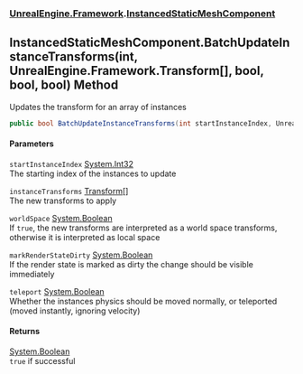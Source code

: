 ### [UnrealEngine.Framework](./UnrealEngine-Framework.md 'UnrealEngine.Framework').[InstancedStaticMeshComponent](./InstancedStaticMeshComponent.md 'UnrealEngine.Framework.InstancedStaticMeshComponent')
## InstancedStaticMeshComponent.BatchUpdateInstanceTransforms(int, UnrealEngine.Framework.Transform[], bool, bool, bool) Method
Updates the transform for an array of instances  
```csharp
public bool BatchUpdateInstanceTransforms(int startInstanceIndex, UnrealEngine.Framework.Transform[] instanceTransforms, bool worldSpace=false, bool markRenderStateDirty=false, bool teleport=false);
```
#### Parameters
<a name='UnrealEngine-Framework-InstancedStaticMeshComponent-BatchUpdateInstanceTransforms(int_UnrealEngine-Framework-Transform--_bool_bool_bool)-startInstanceIndex'></a>
`startInstanceIndex` [System.Int32](https://docs.microsoft.com/en-us/dotnet/api/System.Int32 'System.Int32')  
The starting index of the instances to update  
  
<a name='UnrealEngine-Framework-InstancedStaticMeshComponent-BatchUpdateInstanceTransforms(int_UnrealEngine-Framework-Transform--_bool_bool_bool)-instanceTransforms'></a>
`instanceTransforms` [Transform](./Transform.md 'UnrealEngine.Framework.Transform')[[]](https://docs.microsoft.com/en-us/dotnet/api/System.Array 'System.Array')  
The new transforms to apply  
  
<a name='UnrealEngine-Framework-InstancedStaticMeshComponent-BatchUpdateInstanceTransforms(int_UnrealEngine-Framework-Transform--_bool_bool_bool)-worldSpace'></a>
`worldSpace` [System.Boolean](https://docs.microsoft.com/en-us/dotnet/api/System.Boolean 'System.Boolean')  
If `true`, the new transforms are interpreted as a world space transforms, otherwise it is interpreted as local space  
  
<a name='UnrealEngine-Framework-InstancedStaticMeshComponent-BatchUpdateInstanceTransforms(int_UnrealEngine-Framework-Transform--_bool_bool_bool)-markRenderStateDirty'></a>
`markRenderStateDirty` [System.Boolean](https://docs.microsoft.com/en-us/dotnet/api/System.Boolean 'System.Boolean')  
If the render state is marked as dirty the change should be visible immediately  
  
<a name='UnrealEngine-Framework-InstancedStaticMeshComponent-BatchUpdateInstanceTransforms(int_UnrealEngine-Framework-Transform--_bool_bool_bool)-teleport'></a>
`teleport` [System.Boolean](https://docs.microsoft.com/en-us/dotnet/api/System.Boolean 'System.Boolean')  
Whether the instances physics should be moved normally, or teleported (moved instantly, ignoring velocity)  
  
#### Returns
[System.Boolean](https://docs.microsoft.com/en-us/dotnet/api/System.Boolean 'System.Boolean')  
`true` if successful  
